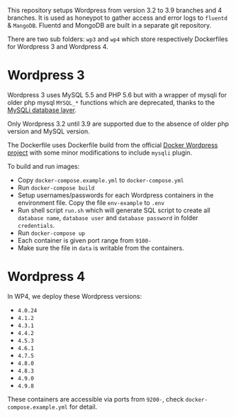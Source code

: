 This repository setups Wordpress from version 3.2 to 3.9 branches and 4 branches. It is used as honeypot to gather access and error logs to `fluentd` & `MangoDB`. Fluentd and MongoDB are built in a separate git repository.

There are two sub folders: `wp3` and `wp4` which store respectively Dockerfiles for Wordpress 3 and Wordpress 4.

# Wordpress 3

Wordpress 3 uses MySQL 5.5 and PHP 5.6 but with a wrapper of mysqli for older php mysql `MYSQL_*` functions which are deprecated, thanks to the [MySQLi database layer](https://wordpress.org/plugins/mysqli "").

Only Wordpress 3.2 until 3.9 are supported due to the absence of older php version and MySQL version.

The Dockerfile uses Dockerfile build from the official [Docker Wordpress project](https://github.com/docker-library/wordpress "") with some minor modifications to include `mysqli` plugin.

To build and run images:
- Copy `docker-compose.example.yml` to `docker-compose.yml`
- Run `docker-compose build`
- Setup usernames/passwords for each Wordpress containers in the environment file. Copy the file `env-example` to `.env`
- Run shell script `run.sh` which will generate SQL script to create all `database name`, `database user` and `database password` in folder `credentials`.
- Run `docker-compose up`
- Each container is given port range from `9100-`
- Make sure the file in `data` is writable from the containers.

# Wordpress 4

In WP4, we deploy these Wordpress versions:

- `4.0.24`
- `4.1.2`
- `4.3.1`
- `4.4.2`
- `4.5.3`
- `4.6.1`
- `4.7.5`
- `4.8.0`
- `4.8.3`
- `4.9.0`
- `4.9.8`

These containers are accessible via ports from `9200-`, check `docker-compose.example.yml` for detail.